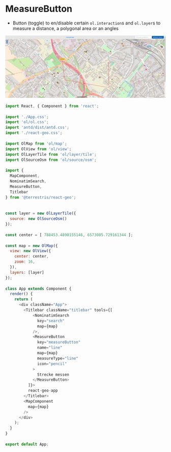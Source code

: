# MeasureButton

* Button (toggle) to en/disable certain `ol.interaction`s and `ol.layer`s to measure a distance, a polygonal area or an angles

[![](../screenshots/measure_button.png)](../screenshots/measure_button.png)

```javascript
import React, { Component } from 'react';

import './App.css';
import 'ol/ol.css';
import 'antd/dist/antd.css';
import './react-geo.css';

import OlMap from 'ol/map';
import OlView from 'ol/view';
import OlLayerTile from 'ol/layer/tile';
import OlSourceOsm from 'ol/source/osm';

import {
  MapComponent,
  NominatimSearch,
  MeasureButton,
  Titlebar
} from '@terrestris/react-geo';


const layer = new OlLayerTile({
  source: new OlSourceOsm()
});

const center = [ 788453.4890155146, 6573085.729161344 ];

const map = new OlMap({
  view: new OlView({
    center: center,
    zoom: 16,
  }),
  layers: [layer]
});

class App extends Component {
  render() {
    return (
      <div className="App">
        <Titlebar className="titlebar" tools={[
            <NominatimSearch
              key="search"
              map={map}
            />,
            <MeasureButton
              key="measureButton"
              name="line"
              map={map}
              measureType="line"
              icon="pencil"
            >
              Strecke messen
            </MeasureButton>
          ]}>
          react-geo-app
        </Titlebar>
        <MapComponent
          map={map}
        />
      </div>
    );
  }
}

export default App;
```
